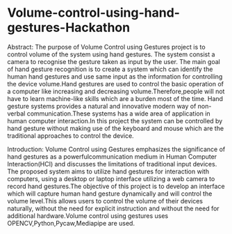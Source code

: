 # Volume-control-using-hand-gestures-Hackathon
Abstract:
The purpose of Volume Control using Gestures project is to control volume of the system using hand 
gestures. The system consist a camera to recognise the gesture taken as input by the user. The main goal of hand 
gesture recognition is to create a system which can identify the human hand gestures and use same input as the 
information for controlling the device volume.Hand gestures are used to control the basic operation of a 
computer like increasing and decreasing volume.Therefore,people will not have to learn machine-like skills 
which are a burden most of the time. Hand gesture systems provides a natural and innovative modern way of 
non-verbal communication.These systems has a wide area of application in human computer interaction.In this 
project the system can be controlled by hand gesture without making use of the keyboard and mouse which are 
the traditional approaches to control the device.



Introduction:
Volume Control using Gestures emphasizes the significance of hand gestures as a powerfulcommunication medium in Human Computer Interaction(HCI) and discusses the limitations of traditional input devices. The proposed system aims to utilize hand gestures for interaction with computers, using a desktop or laptop interface utilizing a web camera to record hand gestures.The objective of this project is to develop an interface which will capture human hand gesture dynamically and will control the volume level.This allows users to control the volume of their devices naturally, without the need for explicit instruction and without the need for additional hardware.Volume control using gestures uses OPENCV,Python,Pycaw,Mediapipe are used.
